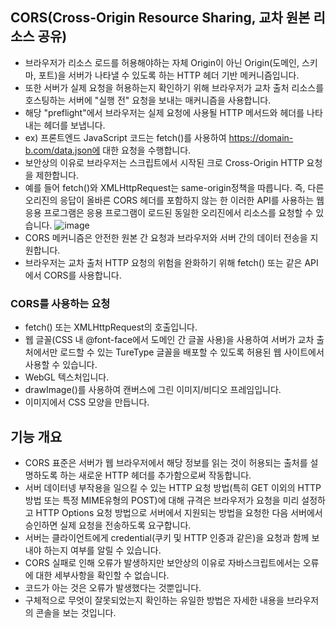 ## CORS(Cross-Origin Resource Sharing, 교차 원본 리소스 공유)
- 브라우저가 리소스 로드를 허용해야하는 자체 Origin이 아닌 Origin(도메인, 스키마, 포트)을 서버가 나타낼 수 있도록 하는 HTTP 헤더 기반 메커니즘입니다.
- 또한 서버가 실제 요청을 허용하는지 확인하기 위해 브라우저가 교차 출처 리소스를 호스팅하는 서버에 "실행 전" 요청을 보내는 매커니즘을 사용합니다.
- 해당 "preflight"에서 브라우저는 실제 요청에 사용될 HTTP 메서드와 헤더를 나타내는 헤더를 보냅니다.
- ex) 프론트엔드 JavaScript 코드는 fetch()를 사용하여 https://domain-b.com/data.json에 대한 요청을 수행합니다.
- 보안상의 이유로 브라우저는 스크립트에서 시작된 크로 Cross-Origin HTTP 요청을 제한합니다.
- 예를 들어 fetch()와 XMLHttpRequest는 same-origin정책을 따릅니다. 즉, 다른 오리진의 응답이 올바른 CORS 헤더를 포함하지 않는 한 이러한 API를 사용하는 웹 응용 프로그램은 응용 프로그램이 로드된 동일한 오리진에서 리소스를 요청할 수 있습니다.
![image](https://github.com/kingaser/Study/assets/104209781/118a5460-1c18-4a49-9de7-b84b00112b64)
- CORS 메커니즘은 안전한 원본 간 요청과 브라우저와 서버 간의 데이터 전송을 지원합니다.
- 브라우저는 교차 출처 HTTP 요청의 위험을 완화하기 위해 fetch() 또는 같은 API에서 CORS를 사용합니다.

### CORS를 사용하는 요청
- fetch() 또는 XMLHttpRequest의 호출입니다.
- 웹 글꼴(CSS 내 @font-face에서 도메인 간 글꼴 사용)을 사용하여 서버가 교차 출처에서만 로드할 수 있는 TureType 글꼴을 배포할 수 있도록 허용된 웹 사이트에서 사용할 수 있습니다.
- WebGL 텍스처입니다.
- drawImage()를 사용하여 캔버스에 그린 이미지/비디오 프레임입니다.
- 이미지에서 CSS 모양을 만듭니다.

## 기능 개요
- CORS 표준은 서버가 웹 브라우저에서 해당 정보를 읽는 것이 허용되는 출처를 설명하도록 하는 새로운 HTTP 헤더를 추가함으로써 작동합니다.
- 서버 데이터넹 부작용을 일으킬 수 있는 HTTP 요청 방법(특히 GET 이외의 HTTP방법 또는 특정 MIME유형의 POST)에 대해 규격은 브라우저가 요청을 미리 설정하고 HTTP Options 요청 방법으로 서버에서 지원되는 방법을 요청한 다음 서버에서 승인하면 실제 요청을 전송하도록 요구합니다.
- 서버는 클라이언트에게 credential(쿠키 및 HTTP 인증과 같은)을 요청과 함께 보내야 하는지 여부를 알릴 수 있습니다.
- CORS 실패로 인해 오류가 발생하지만 보안상의 이유로 자바스크립트에서는 오류에 대한 세부사항을 확인할 수 없습니다.
- 코드가 아는 것은 오류가 발생했다는 것뿐입니다.
- 구체적으로 무엇이 잘못되었는지 확인하는 유일한 방법은 자세한 내용을 브라우저의 콘솔을 보는 것입니다.
